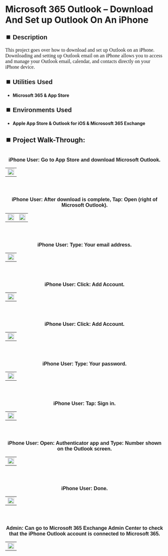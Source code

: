 <h1>Microsoft 365 Outlook – Download And Set up Outlook On An iPhone</h1>


<h2 style="font-family: Arial, sans-serif; font-size: 20px; font-weight: bold; margin-top: 24px; margin-bottom: 12px;">
⏹️ Description</h2>

<p style="font-family: Georgia, serif; font-size: 16px; margin-top: 12px; margin-bottom: 12px;">
This project goes over how to download and set up Outlook on an iPhone. Downloading and setting up Outlook email on an iPhone allows you to access and manage your Outlook email, calendar, and contacts directly on your iPhone device. 
</b>



<h2 style="font-family: Arial, sans-serif; font-size: 20px; font-weight: bold; margin-top: 24px; margin-bottom: 12px;">
⏹️ Utilities Used</h2>
  
<p style="font-family: Georgia, serif; font-size: 16px; margin-top: 12px; margin-bottom: 12px;">
 
 - <b>Microsoft 365 & App Store</b>



<h2 style="font-family: Arial, sans-serif; font-size: 20px; font-weight: bold; margin-top: 24px; margin-bottom: 12px;"> 
⏹️ Environments Used </h2>

<p style="font-family: Georgia, serif; font-size: 16px; margin-top: 12px; margin-bottom: 12px;">
 
- <b>Apple App Store & Outlook for iOS & Micrososft 365 Exchange</b>



<h2 style="font-family: Arial, sans-serif; font-size: 20px; font-weight: bold; margin-top: 24px; margin-bottom: 12px;"> 
<h2>
⏹️ Project Walk-Through:</h2>
 <br/>


<div style="text-align:center;">
  <span style="font-family: Arial, sans-serif; font-size: 16px;"><b>iPhone User: Go to App Store and download Microsoft Outlook.</b></span>  
<br/>

<table>
  <tr>
    <td><img src="https://imgur.com/AypZ2Lb.png" height="100%" width="100%" /></td>
  </tr>
</table>

<br /><br />


<div style="text-align:center;">
  <span style="font-family: Arial, sans-serif; font-size: 16px;"><b>iPhone User: After download is complete, Tap: Open (right of Microsoft Outlook).</b></span>  
<br/>

<table>
  <tr>
    <td><img src="https://imgur.com/YkYIVlX.png" height="100%" width="100%" /></td>
    <td><img src="https://imgur.com/XpPWNpE.png" height="100%" width="100%" /></td>
  </tr>
</table>

<br /><br />


<div style="text-align:center;">
  <span style="font-family: Arial, sans-serif; font-size: 16px;"><b>iPhone User: Type: Your email address.</b></span>  
<br/>

<table>
  <tr>
    <td><img src="https://imgur.com/FWykxfv.png" height="100%" width="100%" /></td>
  </tr>
</table>

<br /><br />


<div style="text-align:center;">
  <span style="font-family: Arial, sans-serif; font-size: 16px;"><b>iPhone User: Click: Add Account.</b></span>  
<br/>

<table>
  <tr>
    <td><img src="https://imgur.com/8G9Q8tQ.png" height="100%" width="100%" /></td>
  </tr>
</table>

<br /><br />


<div style="text-align:center;">
  <span style="font-family: Arial, sans-serif; font-size: 16px;"><b>iPhone User: Click: Add Account.</b></span>  
<br/>

<table>
  <tr>
    <td><img src="https://imgur.com/0zXcD0X.png" height="100%" width="100%" /></td>
  </tr>
</table>

<br /><br />


<div style="text-align:center;">
  <span style="font-family: Arial, sans-serif; font-size: 16px;"><b>iPhone User: Type: Your password.</b></span>  
<br/>

<table>
  <tr>
    <td><img src="https://imgur.com/HNJ7cau.png" height="100%" width="100%" /></td>
  </tr>
</table>

<br /><br />


<div style="text-align:center;">
  <span style="font-family: Arial, sans-serif; font-size: 16px;"><b>iPhone User: Tap: Sign in.</b></span>  
<br/>

<table>
  <tr>
    <td><img src="https://imgur.com/RzUL5jz.png" height="100%" width="100%" /></td>
  </tr>
</table>

<br /><br />


<div style="text-align:center;">
  <span style="font-family: Arial, sans-serif; font-size: 16px;"><b>iPhone User: Open: Authenticator app and Type: Number shown on the Outlook screen.</b></span>  
<br/>

<table>
  <tr>
    <td><img src="https://imgur.com/LnMVgnG.png" height="100%" width="100%" /></td>
  </tr>
</table>

<br /><br />


<div style="text-align:center;">
  <span style="font-family: Arial, sans-serif; font-size: 16px;"><b>iPhone User: Done.</b></span>  
<br/>

<table>
  <tr>
    <td><img src="https://imgur.com/esA8QU8.png" height="100%" width="100%" /></td>
  </tr>
</table>

<br /><br />


<div style="text-align:center;">
  <span style="font-family: Arial, sans-serif; font-size: 16px;"><b>Admin: Can go to Microsoft 365 Exchange Admin Center to check that the iPhone Outlook account is connected to Microsoft 365.</b></span>  
<br/>

<table>
  <tr>
    <td><img src="https://imgur.com/3xu3eVS.png" height="100%" width="100%" /></td>
  </tr>
</table>

<br /><br />
